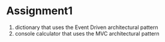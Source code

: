 # Assignment1
1.  dictionary that uses the Event Driven architectural pattern
2.  console calculator that uses the MVC architectural pattern
